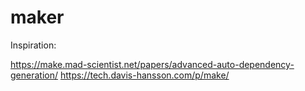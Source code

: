 # maker
Inspiration:

https://make.mad-scientist.net/papers/advanced-auto-dependency-generation/
https://tech.davis-hansson.com/p/make/
